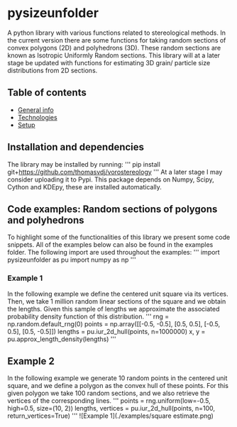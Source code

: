 # pysizeunfolder
A python library with various functions related to stereological methods. In the current version there are some functions for taking random sections of convex polygons (2D) and polyhedrons (3D). These random sections are known as Isotropic Uniformly Random sections. This library will at a later stage be updated with functions for estimating 3D grain/ particle size distributions from 2D sections. 

## Table of contents
* [General info](#general-info)
* [Technologies](#technologies)
* [Setup](#setup)

## Installation and dependencies
The library may be installed by running:
'''
pip install git+https://github.com/thomasvdj/vorostereology
'''
At a later stage I may consider uploading it to Pypi. This package depends on Numpy, Scipy, Cython and KDEpy, these are installed automatically.

## Code examples: Random sections of polygons and polyhedrons
To highlight some of the functionalities of this library we present some code snippets. All of the examples below can also be found in the examples folder. The following import are used throughout the examples:
'''
import pysizeunfolder as pu
import numpy as np
'''
### Example 1
In the following example we define the centered unit square via its vertices. Then, we take 1 million random linear sections of the square and we obtain the lengths. Given this sample of lengths we approximate the associated probability density function of this distribution.
'''
rng = np.random.default_rng(0)
points = np.array([[-0.5, -0.5], [0.5, 0.5], [-0.5, 0.5], [0.5, -0.5]])
lengths = pu.iur_2d_hull(points, n=1000000)
x, y = pu.approx_length_density(lengths)
'''
## Example 2
In the following example we generate 10 random points in the centered unit square, and we define a polygon as the convex hull of these points. For this given polygon we take 100 random sections, and we also retrieve the vertices of the corresponding lines.
'''
points = rng.uniform(low=-0.5, high=0.5, size=(10, 2))
lengths, vertices = pu.iur_2d_hull(points, n=100, return_vertices=True)
'''
![Example 1](./examples/square estimate.png)

